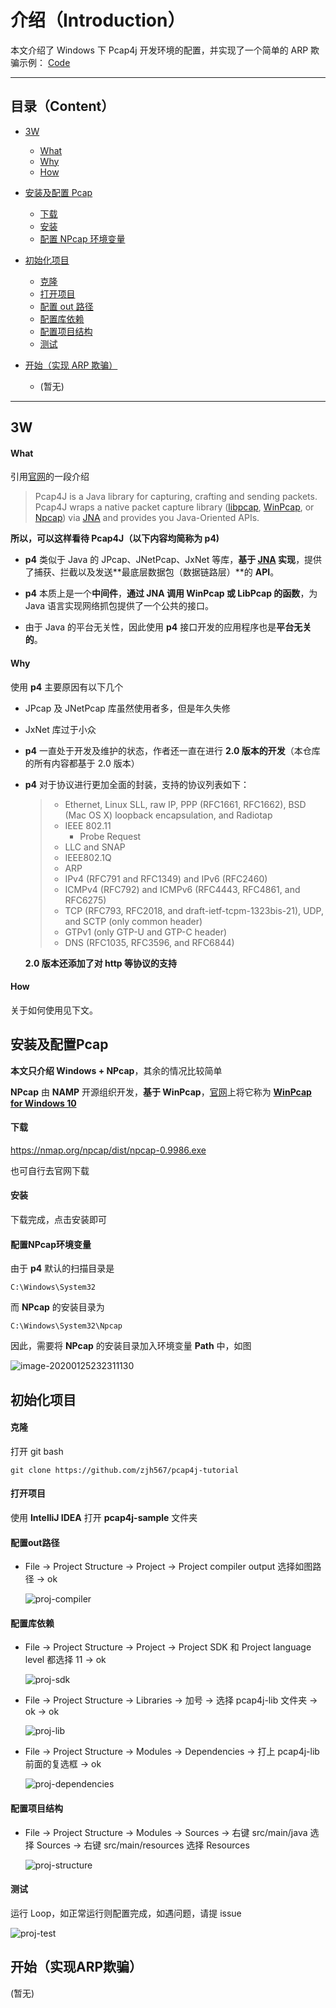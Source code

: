 介绍（Introduction）
======

本文介绍了 Windows 下 Pcap4j 开发环境的配置，并实现了一个简单的 ARP 欺骗示例： [Code]()

****

目录（Content）
----------

* [3W](#3W)
  * [What](#What)
  * [Why](#Why)
  * [How](#How)

* [安装及配置 Pcap](#安装及配置Pcap)
  * [下载](#下载)
  * [安装](#安装)
  * [配置 NPcap 环境变量](#配置NPcap环境变量)
* [初始化项目](#初始化项目)
  * [克隆](#克隆)
  * [打开项目](#打开项目)
  * [配置 out 路径](#配置out路径)
  * [配置库依赖](#配置库依赖)
  * [配置项目结构](#配置项目结构)
  * [测试](#测试)
* [开始（实现 ARP 欺骗）](#开始（实现ARP欺骗）)
  * (暂无)

****

3W
----------

#### What ####

引用[官网](https://www.pcap4j.org/)的一段介绍

> Pcap4J is a Java library for capturing, crafting and sending packets. Pcap4J wraps a native packet capture library ([libpcap](http://www.tcpdump.org/), [WinPcap](http://www.winpcap.org/), or [Npcap](https://github.com/nmap/npcap)) via [JNA](https://github.com/twall/jna) and provides you Java-Oriented APIs.

**所以，可以这样看待 Pcap4J（以下内容均简称为 p4)**

- **p4** 类似于 Java 的 JPcap、JNetPcap、JxNet 等库，**基于 [JNA](https://github.com/twall/jna) 实现**，提供了捕获、拦截以及发送**最底层数据包（数据链路层）**的 **API**。

- **p4** 本质上是一个**中间件**，**通过 JNA 调用 WinPcap 或 LibPcap 的函数**，为 Java 语言实现网络抓包提供了一个公共的接口。

- 由于 Java 的平台无关性，因此使用 **p4**  接口开发的应用程序也是**平台无关的**。

#### Why ####

使用 **p4** 主要原因有以下几个

- JPcap 及 JNetPcap 库虽然使用者多，但是年久失修

- JxNet 库过于小众

- **p4** 一直处于开发及维护的状态，作者还一直在进行 **2.0 版本的开发**（本仓库的所有内容都基于 2.0 版本）

- **p4** 对于协议进行更加全面的封装，支持的协议列表如下：

  > - Ethernet, Linux SLL, raw IP, PPP (RFC1661, RFC1662), BSD (Mac OS X) loopback encapsulation, and Radiotap
  > - IEEE 802.11
  >   - Probe Request
  > - LLC and SNAP
  > - IEEE802.1Q
  > - ARP
  > - IPv4 (RFC791 and RFC1349) and IPv6 (RFC2460)
  > - ICMPv4 (RFC792) and ICMPv6 (RFC4443, RFC4861, and RFC6275)
  > - TCP (RFC793, RFC2018, and draft-ietf-tcpm-1323bis-21), UDP, and SCTP (only common header)
  > - GTPv1 (only GTP-U and GTP-C header)
  > - DNS (RFC1035, RFC3596, and RFC6844)

  **2.0 版本还添加了对 http 等协议的支持**

#### How ####

关于如何使用见下文。

安装及配置Pcap
----------

**本文只介绍 Windows + NPcap**，其余的情况比较简单

**NPcap** 由 **NAMP** 开源组织开发，**基于 WinPcap**，[官网](https://nmap.org/npcap/)上将它称为 [**WinPcap for Windows 10**](https://nmap.org/npcap/windows-10.html)

#### 下载 ####

https://nmap.org/npcap/dist/npcap-0.9986.exe

也可自行去官网下载

#### 安装 ####

下载完成，点击安装即可

#### 配置NPcap环境变量 ####

由于 **p4** 默认的扫描目录是

```
C:\Windows\System32
```

而 **NPcap** 的安装目录为

```
C:\Windows\System32\Npcap
```

因此，需要将 **NPcap** 的安装目录加入环境变量 **Path** 中，如图

![image-20200125232311130](1-begin.assets/npcap-env.png)

初始化项目
----------

#### 克隆 ####

打开 git bash

```
git clone https://github.com/zjh567/pcap4j-tutorial
```

#### 打开项目 ####

使用 **IntelliJ IDEA** 打开 **pcap4j-sample** 文件夹

#### 配置out路径 ####

- File -> Project Structure -> Project -> Project compiler output 选择如图路径 -> ok

  ![proj-compiler](1-begin.assets/proj-compiler.png)

#### 配置库依赖 ####

- File -> Project Structure -> Project -> Project SDK 和 Project language level 都选择 11 -> ok

  ![proj-sdk](1-begin.assets/proj-sdk.png)

- File -> Project Structure -> Libraries -> 加号 -> 选择 pcap4j-lib 文件夹 -> ok -> ok

  ![proj-lib](1-begin.assets/proj-lib.png)
  
- File -> Project Structure ->  Modules -> Dependencies -> 打上 pcap4j-lib 前面的复选框 -> ok

  ![proj-dependencies](1-begin.assets/proj-dependencies.png)

#### 配置项目结构 ####

- File -> Project Structure -> Modules -> Sources -> 右键 src/main/java 选择 Sources -> 右键 src/main/resources 选择 Resources 

  ![proj-structure](1-begin.assets/proj-structure.png)

#### 测试 ####

运行 Loop，如正常运行则配置完成，如遇问题，请提 issue

![proj-test](1-begin.assets/proj-test.png)

开始（实现ARP欺骗）
----------

(暂无)
